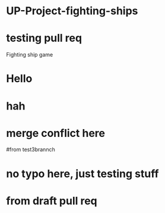 # UP-Project-fighting-ships
# testing pull req
Fighting ship game
# Hello
# hah
# merge conflict here
#from test3brannch
# no typo here, just testing stuff
# from draft pull req